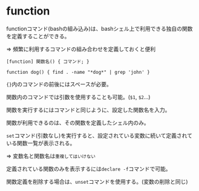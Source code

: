 # function

functionコマンド(bashの組み込み)は、bashシェル上で利用できる独自の関数を定義することができる。

=> 頻繁に利用するコマンドの組み合わせを定義しておくと便利

```
[function] 関数名() { コマンド; }
```

```
function dog() { find . -name "*dog*" | grep 'john' }
```

`{}`内のコマンドの前後にはスペースが必要。

関数内のコマンドでは引数を使用することも可能。(`$1`, `$2`...)

関数を実行するにはコマンドと同じように、設定した関数名を入力。

関数が利用できるのは、その関数を定義したシェル内のみ。

`set`コマンド(引数なし)を実行すると、設定されている変数に続いて定義されている関数一覧が表示される。

=> 変数名と関数名は`重複してはいけない`

定義されている関数のみを表示するには`declare -f`コマンドで可能。

関数定義を削除する場合は、`unset`コマンドを使用する。(変数の削除と同じ)

